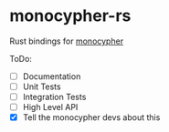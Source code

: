 # monocypher-rs

Rust bindings for [monocypher](https://monocypher.org/)

ToDo:

- [ ] Documentation
- [ ] Unit Tests
- [ ] Integration Tests
- [ ] High Level API
- [x] Tell the monocypher devs about this